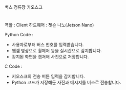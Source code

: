 버스 정류장 키오스크
#
역할 : Client
하드웨어 : 젯슨 나노(Jetson Nano)

Python Code :
 - 사용자로부터 버스 번호를 입력받습니다.
 - 웹캠 영상으로 휠체어 등을 실시간으로 감지합니다.
 - 감지된 화면을 캡쳐해 사진으로 저장합니다.

C Code :
 - 키오스크의 전송 버튼 입력을 감지합니다.
 - Python 코드가 저장해둔 사진과 메시지를 버스로 전송합니다.
